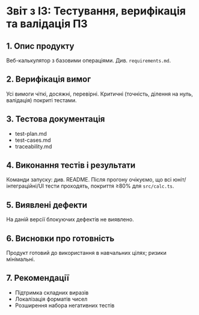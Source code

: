 # Звіт з ІЗ: Тестування, верифікація та валідація ПЗ

## 1. Опис продукту
Веб-калькулятор з базовими операціями. Див. `requirements.md`.

## 2. Верифікація вимог
Усі вимоги чіткі, досяжні, перевірні. Критичні (точність, ділення на нуль, валідація) покриті тестами.

## 3. Тестова документація
- test-plan.md
- test-cases.md
- traceability.md

## 4. Виконання тестів і результати
Команди запуску: див. README. Після прогону очікуємо, що всі юніт/інтеграційні/UI тести проходять, покриття ≥80% для `src/calc.ts`.

## 5. Виявлені дефекти
На даній версії блокуючих дефектів не виявлено.

## 6. Висновки про готовність
Продукт готовий до використання в навчальних цілях; ризики мінімальні.

## 7. Рекомендації
- Підтримка складних виразів
- Локалізація форматів чисел
- Розширення набора негативних тестів